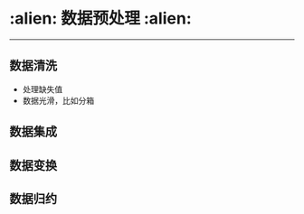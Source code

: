 <h1 align = "left">:alien: 数据预处理 :alien:</h1>

---

## 数据清洗

 - 处理缺失值<br>
 - 数据光滑，比如分箱


## 数据集成





## 数据变换


## 数据归约
